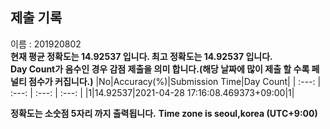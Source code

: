 


  
## 제출 기록  
이름 : 201920802  
**현재 평균 정확도는 14.92537 입니다. 최고 정확도는 14.92537 입니다.**  
**Day Count가 음수인 경우 감점 제출을 의미 합니다.(해당 날짜에 많이 제출 할 수록 페널티 점수가 커집니다.)**
|No|Accuracy(%)|Submission Time|Day Count|
| :---: | :---: | :---: | :---: |
|1|14.92537|2021-04-28 17:16:08.469373+09:00|1|


**정확도는 소숫점 5자리 까지 출력됩니다.**
**Time zone is seoul,korea (UTC+9:00)**
